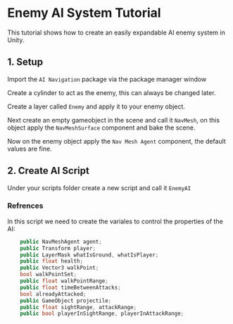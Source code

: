# Enemy AI System Tutorial

This tutorial shows how to create an easily expandable AI enemy system in Unity.

## 1. Setup

Import the `AI Navigation` package via the package manager window

Create a cylinder to act as the enemy, this can always be changed later.

Create a layer called `Enemy` and apply it to your enemy object.

Next create an empty gameobject in the scene and call it `NavMesh`, on this object apply the `NavMeshSurface` component and bake the scene.

Now on the enemy object apply the `Nav Mesh Agent` component, the default values are fine.

## 2. Create AI Script

Under your scripts folder create a new script and call it `EnemyAI`

### Refrences

In this script we need to create the variales to control the properties of the AI:

```.cs
    public NavMeshAgent agent;
    public Transform player;
    public LayerMask whatIsGround, whatIsPlayer;
    public float health;
    public Vector3 walkPoint;
    bool walkPointSet;
    public float walkPointRange;
    public float timeBetweenAttacks;
    bool alreadyAttacked;
    public GameObject projectile;
    public float sightRange, attackRange;
    public bool playerInSightRange, playerInAttackRange;
```
